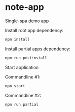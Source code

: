 # note-app
Single-spa demo app

Install root app dependency:
```cmd
npm install
```
Install partial apps dependency:
```cmd
npm run postinstall
```

Start application

Commandline #1:
```cmd
npm start
```
Commandline #2:
```cmd
npm run partial
```
